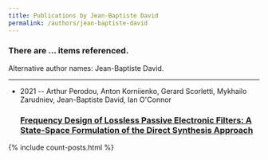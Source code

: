 ```yaml
---
title: Publications by Jean-Baptiste David
permalink: /authors/jean-baptiste-david
---
```


<h3 id="number-posts">There are ... items referenced.</h3>
<p id='info-authors'>Alternative author names: Jean-Baptiste David.</p>
<hr />
<ul class="post-list">
<li><span class='post-meta'>2021 -- Arthur Perodou, Anton Korniienko, Gerard Scorletti, Mykhailo Zarudniev, Jean-Baptiste David, Ian O'Connor</span><h3><a class='post-link' href="{{ site.baseurl }}/frequency-design-of-lossless-passive-electronic-filters-a-state-space-formulation-of-the-direct-synthesis-approach">Frequency Design of Lossless Passive Electronic Filters: A State-Space Formulation of the Direct Synthesis Approach</a></h3></li>

</ul>
{% include count-posts.html %}
